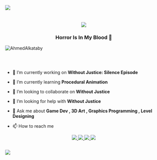 <img src="https://user-images.githubusercontent.com/73097560/115834477-dbab4500-a447-11eb-908a-139a6edaec5c.gif">

<h1 align="center">
  <img src="https://readme-typing-svg.herokuapp.com?font=Righteous&size=36&color=C00000&center=true&vCenter=true&width=500&height=100&duration=4000&lines=Hi+There!+👋;I'm+Ahmed!" />
</h1>

<h3 align="center">Horror Is In My Blood 🎃</h3>

<p align="left"> 
  <img src="https://komarev.com/ghpvc/?username=AhmedAlkataby&label=Profile%20views&color=C00000&style=for-the-badge" alt="AhmedAlkataby" /> 
</p>

##
<br/>

- 🔭 I’m currently working on **Without Justice: Silence Episode**

- 🌱 I’m currently learning **Procedural Animation**

- 👯 I’m looking to collaborate on **Without Justice**

- 🤝 I’m looking for help with **Without Justice**

- 💬 Ask me about **Game Dev , 3D Art , Graphics Programming , Level Designing**

- 📫 How to reach me

<div align="center">
  <a href="https://ahmedalkataby.github.io" target="_blank">
    <img src="https://img.shields.io/badge/Profile-C00000?style=for-the-badge&logo=ameba&logoColor=white" target="_blank" />
  </a>
  <a href="https://www.linkedin.com/in/ahmed-al-kataby" target="_blank">
    <img src="https://img.shields.io/badge/LinkedIn-0A66C2?style=for-the-badge&logo=linkedin&logoColor=white" target="_blank" />
  </a>
  <a href="https://www.facebook.com/aekstudio2019" target="_blank">
    <img src="https://img.shields.io/badge/Facebook-0866FF?style=for-the-badge&logo=facebook&logoColor=white" target="_blank" />
  </a>
  <a href="https://www.instagram.com/aekstudio2019" target="_blank">
    <img src="https://img.shields.io/badge/Instagram-E4405F?style=for-the-badge&logo=instagram&logoColor=white" target="_blank" />
  </a>
</div>

##
<img src="https://user-images.githubusercontent.com/73097560/115834477-dbab4500-a447-11eb-908a-139a6edaec5c.gif">

<!---
AhmedAlkataby/AhmedAlkataby is a ✨ special ✨ repository because its `README.md` (this file) appears on your GitHub profile.
You can click the Preview link to take a look at your changes.
--->
